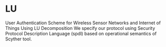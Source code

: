 # LU
User Authentication Scheme for Wireless Sensor Networks and Internet of Things Using LU Decomposition
We specify our protocol using Security Protocol Description Language (spdl) based on operational semantics of Scyther tool.
